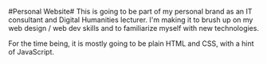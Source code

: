 #Personal Website#
This is going to be part of my personal brand as an IT consultant and Digital Humanities lecturer. I'm making it to brush up on my web design / web dev skills and to familiarize myself with new technologies.

For the time being, it is mostly going to be plain HTML and CSS, with a hint of JavaScript.